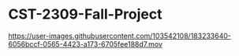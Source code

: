 # CST-2309-Fall-Project


https://user-images.githubusercontent.com/103542108/183233640-6056bccf-0565-4423-a173-6705fee188d7.mov

